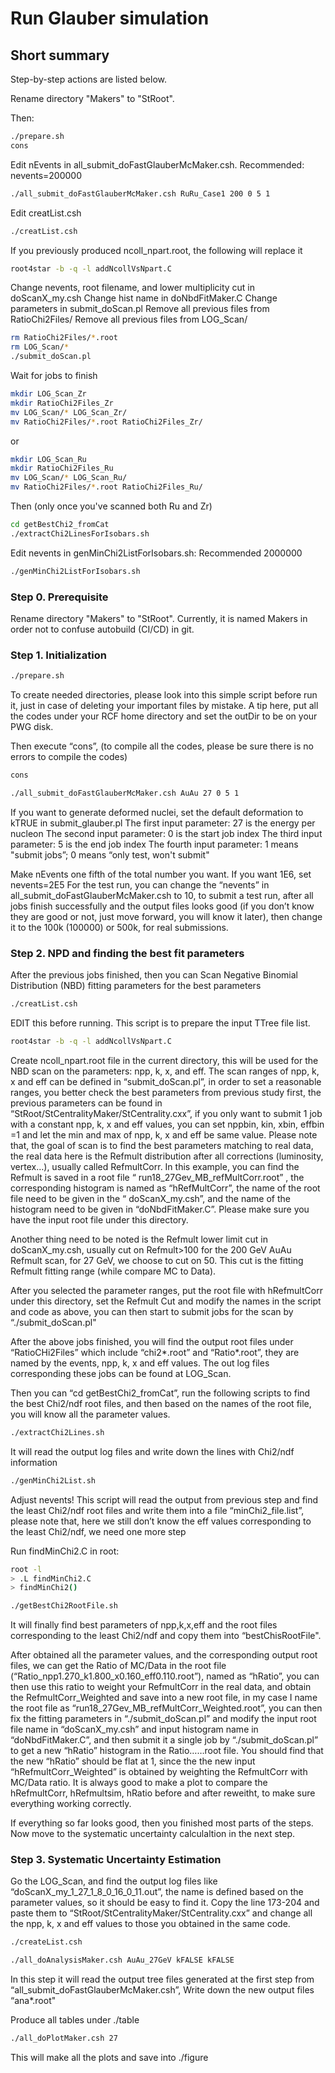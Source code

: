 # Run Glauber simulation

## Short summary

Step-by-step actions are listed below.

Rename directory "Makers" to "StRoot".

Then:
```bash
./prepare.sh
cons
```

Edit nEvents in all_submit_doFastGlauberMcMaker.csh. Recommended: nevents=200000
```bash
./all_submit_doFastGlauberMcMaker.csh RuRu_Case1 200 0 5 1
```

Edit creatList.csh
```bash
./creatList.csh
```

If you previously produced ncoll_npart.root, the following will replace it
```bash
root4star -b -q -l addNcollVsNpart.C
```

Change nevents, root filename, and lower multiplicity cut in doScanX_my.csh
Change hist name in doNbdFitMaker.C
Change parameters in submit_doScan.pl
Remove all previous files from RatioChi2Files/
Remove all previous files from LOG_Scan/
```bash
rm RatioChi2Files/*.root
rm LOG_Scan/*
./submit_doScan.pl
```

Wait for jobs to finish
```bash
mkdir LOG_Scan_Zr
mkdir RatioChi2Files_Zr
mv LOG_Scan/* LOG_Scan_Zr/
mv RatioChi2Files/*.root RatioChi2Files_Zr/
```
or
```bash
mkdir LOG_Scan_Ru
mkdir RatioChi2Files_Ru
mv LOG_Scan/* LOG_Scan_Ru/
mv RatioChi2Files/*.root RatioChi2Files_Ru/
```
Then (only once you've scanned both Ru and Zr)
```bash
cd getBestChi2_fromCat
./extractChi2LinesForIsobars.sh
```

Edit nevents in genMinChi2ListForIsobars.sh: Recommended 2000000
```bash
./genMinChi2ListForIsobars.sh
```

### Step 0. Prerequisite

Rename directory "Makers" to "StRoot". Currently, it is named Makers in
order not to confuse autobuild (CI/CD) in git.

### Step 1. Initialization

```bash
./prepare.sh
```
To create needed directories, please look into this simple script before run it, 
just in case of deleting your important files by mistake.
A tip here, put all the codes under your RCF home directory and set the outDir to be on your PWG disk.

Then execute “cons”, (to compile all the codes, please be sure there is no errors to compile the codes)
```bash
cons
```

```bash
./all_submit_doFastGlauberMcMaker.csh AuAu 27 0 5 1
```
If you want to generate deformed nuclei, set the default deformation to kTRUE in submit_glauber.pl
The first input parameter:  27 is the energy per nucleon
The second input parameter: 0 is the start job index
The third input parameter:  5 is the end job index
The fourth input parameter: 1 means "submit jobs”;  0 means “only test, won't submit"

Make nEvents one fifth of the total number you want. If you want 1E6, set nevents=2E5
For the test run, you can change the “nevents” in all_submit_doFastGlauberMcMaker.csh to 10, 
to submit a test run, after all jobs finish successfully and the output files looks good 
(if you don’t know they are good or not, just move forward, you will know it later), then change 
it to the 100k (100000) or 500k, for real submissions.

### Step 2. NPD and finding the best fit parameters

After the previous jobs finished, then you can Scan Negative Binomial Distribution (NBD) fitting parameters for the best parameters
```bash
./creatList.csh
```
EDIT this before running. This script is to prepare the input TTree file list.

```bash
root4star -b -q -l addNcollVsNpart.C
```
Create ncoll_npart.root file in the current directory, this will be used for the NBD scan 
on the parameters: npp, k, x, and eff. The scan ranges of npp, k, x and eff can be defined
in “submit_doScan.pl”, in order to set a reasonable ranges, 
you better check the best parameters from previous study first, the previous parameters can be found 
in “StRoot/StCentralityMaker/StCentrality.cxx”, if you only want to submit 1 job with a constant npp, k, x 
and eff values, you can set nppbin, kin, xbin, effbin =1 and let the min and max of npp, k, x and eff be same value. 
Please note that, the goal of scan is to find the best parameters matching to real data, the real data here is 
the Refmult distribution after all corrections (luminosity, vertex…),  usually called RefmultCorr. In this example, 
you can find the Refmult is saved in a root file “ run18_27Gev_MB_refMultCorr.root” , the corresponding histogram is 
named as “hRefMultCorr”, the name of the root file need to be given in the “ doScanX_my.csh”, and the name of the 
histogram need to be given in “doNbdFitMaker.C”. Please make sure you have the input root file under this directory.

Another thing need to be noted is the Refmult lower limit cut in doScanX_my.csh, usually cut on Refmult>100 for 
the 200 GeV AuAu Refmult scan, for 27 GeV, we choose to cut on 50. This cut is the fitting Refmult fitting range 
(while compare MC to Data).

After you selected the parameter ranges, put the root file with hRefmultCorr under this directory, set the Refmult Cut and modify 
the names in the script and code as above, you can then start to submit jobs for the scan by “./submit_doScan.pl"

After the above jobs finished, you will find the output root files under “RatioCHi2Files” which include “chi2*.root” and “Ratio*.root”, 
they are named by the events, npp, k, x and eff values. The out log files corresponding these jobs can be found at LOG_Scan. 

Then you can “cd getBestChi2_fromCat”, run the following scripts to find the best Chi2/ndf root files, and then based on the names of the 
root file, you will know all the parameter values.

```bash
./extractChi2Lines.sh 
```
It will read the output log files and write down the lines with Chi2/ndf information 

```bash
./genMinChi2List.sh 
```
Adjust nevents! This script will read the output from previous step and find the least Chi2/ndf root files and write them into 
a file “minChi2_file.list”, please note that, here we still don’t know the eff values corresponding to the least Chi2/ndf, 
we need one more step

Run findMinChi2.C in root:
```bash
root -l
> .L findMinChi2.C
> findMinChi2()
```

```bash
./getBestChi2RootFile.sh
```
It will finally find best parameters of npp,k,x,eff and the root files corresponding to the least Chi2/ndf 
and copy them into “bestChisRootFile".

After obtained all the parameter values, and the corresponding output root files, we can get the Ratio of MC/Data in 
the root file (“Ratio_npp1.270_k1.800_x0.160_eff0.110.root”), named as “hRatio”, you can then use this ratio to 
weight your RefmultCorr in the real data, and obtain the RefmultCorr_Weighted and save into a new root file, 
in my case I name the root file as “run18_27Gev_MB_refMultCorr_Weighted.root”, you can then fix the fitting 
parameters in “./submit_doScan.pl” and modify the input root file name in “doScanX_my.csh” and input histogram 
name in “doNbdFitMaker.C”, and then submit it a single job by “./submit_doScan.pl” to get a new “hRatio” histogram 
in the Ratio……root file. You should find that the new “hRatio” should be flat at 1, since the the new input 
“hRefmultCorr_Weighted” is obtained by weighting the RefmultCorr with MC/Data ratio. It is always good to make 
a plot to compare the hRefmultCorr, hRefmultsim, hRatio before and after reweitht, to make sure everything working correctly.

If everything so far looks good, then you finished most parts of the steps. Now move to the systematic uncertainty calculaltion in the next step.

### Step 3. Systematic Uncertainty Estimation

Go the LOG_Scan, and find the output log files like “doScanX_my_1_27_1_8_0_16_0_11.out”, the name is defined based on the 
parameter values, so it should be easy to find it.  Copy the line 173-204 and paste them to 
“StRoot/StCentralityMaker/StCentrality.cxx” and change all the npp, k, x and eff values to those you obtained in the same code.

```bash
./createList.csh
```

```bash
./all_doAnalysisMaker.csh AuAu_27GeV kFALSE kFALSE
```
In this step it will read the output tree files generated at the first step from “all_submit_doFastGlauberMcMaker.csh”,
Write down the new output files “ana*.root"

Produce all tables under ./table
```bash
./all_doPlotMaker.csh 27
```
This will make all the plots and save into ./figure
